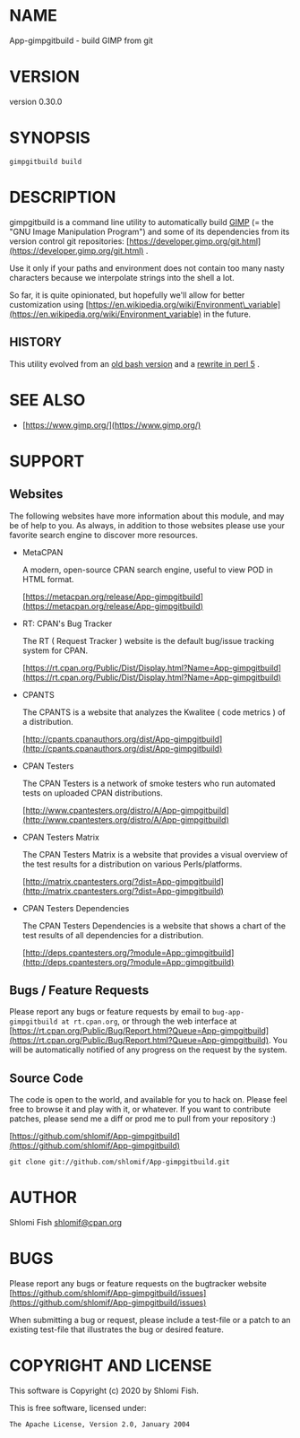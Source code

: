 # NAME

App-gimpgitbuild - build GIMP from git

# VERSION

version 0.30.0

# SYNOPSIS

    gimpgitbuild build

# DESCRIPTION

gimpgitbuild is a command line utility to automatically build
[GIMP](https://www.gimp.org/) (= the "GNU Image Manipulation Program")
and some of its dependencies from its version control git repositories:
[https://developer.gimp.org/git.html](https://developer.gimp.org/git.html) .

Use it only if your paths and environment does not contain too many
nasty characters because we interpolate strings into the shell a lot.

So far, it is quite opinionated, but hopefully we'll allow for better
customization using [https://en.wikipedia.org/wiki/Environment\_variable](https://en.wikipedia.org/wiki/Environment_variable)
in the future.

## HISTORY

This utility evolved from an [old bash version](https://github.com/shlomif/shlomif-computer-settings/blob/db468a5d6190bce053af1621b30e7dfd673be43f/shlomif-settings/build-scripts/build/gimp-git-all-deps.bash)
and a [rewrite in perl 5](https://github.com/shlomif/shlomif-computer-settings/blob/master/shlomif-settings/build-scripts/build/gimp-git-all-deps.pl) .

# SEE ALSO

- [https://www.gimp.org/](https://www.gimp.org/)

# SUPPORT

## Websites

The following websites have more information about this module, and may be of help to you. As always,
in addition to those websites please use your favorite search engine to discover more resources.

- MetaCPAN

    A modern, open-source CPAN search engine, useful to view POD in HTML format.

    [https://metacpan.org/release/App-gimpgitbuild](https://metacpan.org/release/App-gimpgitbuild)

- RT: CPAN's Bug Tracker

    The RT ( Request Tracker ) website is the default bug/issue tracking system for CPAN.

    [https://rt.cpan.org/Public/Dist/Display.html?Name=App-gimpgitbuild](https://rt.cpan.org/Public/Dist/Display.html?Name=App-gimpgitbuild)

- CPANTS

    The CPANTS is a website that analyzes the Kwalitee ( code metrics ) of a distribution.

    [http://cpants.cpanauthors.org/dist/App-gimpgitbuild](http://cpants.cpanauthors.org/dist/App-gimpgitbuild)

- CPAN Testers

    The CPAN Testers is a network of smoke testers who run automated tests on uploaded CPAN distributions.

    [http://www.cpantesters.org/distro/A/App-gimpgitbuild](http://www.cpantesters.org/distro/A/App-gimpgitbuild)

- CPAN Testers Matrix

    The CPAN Testers Matrix is a website that provides a visual overview of the test results for a distribution on various Perls/platforms.

    [http://matrix.cpantesters.org/?dist=App-gimpgitbuild](http://matrix.cpantesters.org/?dist=App-gimpgitbuild)

- CPAN Testers Dependencies

    The CPAN Testers Dependencies is a website that shows a chart of the test results of all dependencies for a distribution.

    [http://deps.cpantesters.org/?module=App::gimpgitbuild](http://deps.cpantesters.org/?module=App::gimpgitbuild)

## Bugs / Feature Requests

Please report any bugs or feature requests by email to `bug-app-gimpgitbuild at rt.cpan.org`, or through
the web interface at [https://rt.cpan.org/Public/Bug/Report.html?Queue=App-gimpgitbuild](https://rt.cpan.org/Public/Bug/Report.html?Queue=App-gimpgitbuild). You will be automatically notified of any
progress on the request by the system.

## Source Code

The code is open to the world, and available for you to hack on. Please feel free to browse it and play
with it, or whatever. If you want to contribute patches, please send me a diff or prod me to pull
from your repository :)

[https://github.com/shlomif/App-gimpgitbuild](https://github.com/shlomif/App-gimpgitbuild)

    git clone git://github.com/shlomif/App-gimpgitbuild.git

# AUTHOR

Shlomi Fish <shlomif@cpan.org>

# BUGS

Please report any bugs or feature requests on the bugtracker website
[https://github.com/shlomif/App-gimpgitbuild/issues](https://github.com/shlomif/App-gimpgitbuild/issues)

When submitting a bug or request, please include a test-file or a
patch to an existing test-file that illustrates the bug or desired
feature.

# COPYRIGHT AND LICENSE

This software is Copyright (c) 2020 by Shlomi Fish.

This is free software, licensed under:

    The Apache License, Version 2.0, January 2004
